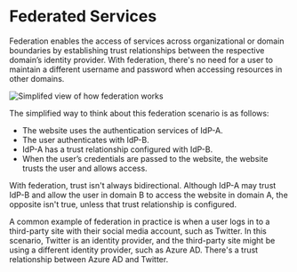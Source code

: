 # Federated Services
Federation enables the access of services across organizational or domain boundaries by establishing trust relationships between the respective domain’s identity provider. With federation, there's no need for a user to maintain a different username and password when accessing resources in other domains.

![Simplifed view of how federation works](https://docs.microsoft.com/en-us/learn/wwl-sci/describe-identity-principles-concepts/media/5-federated-identification.png)

The simplified way to think about this federation scenario is as follows:

-   The website uses the authentication services of IdP-A.
-   The user authenticates with IdP-B.
-   IdP-A has a trust relationship configured with IdP-B.
-   When the user’s credentials are passed to the website, the website trusts the user and allows access.

With federation, trust isn't always bidirectional. Although IdP-A may trust IdP-B and allow the user in domain B to access the website in domain A, the opposite isn't true, unless that trust relationship is configured.

A common example of federation in practice is when a user logs in to a third-party site with their social media account, such as Twitter. In this scenario, Twitter is an identity provider, and the third-party site might be using a different identity provider, such as Azure AD. There's a trust relationship between Azure AD and Twitter.